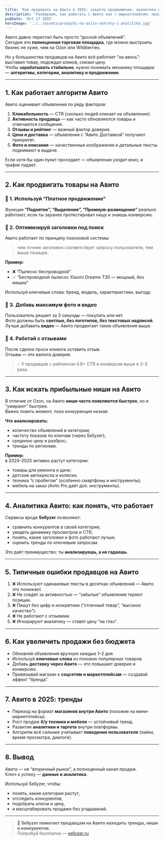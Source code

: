 ```yaml
---
title: 'Как продавать на Авито в 2025: секреты продвижения, аналитика и прибыльные ниши'
description: 'Разбираем, как работать с Авито как с маркетплейсом: продвижение объявлений, аналитика, поиск ниши и увеличение продаж. Практические советы для продавцов.'
pubDate: 'Oct 17 2025'
heroImage: '../../assets/prodazhi-na-avito-sekrety-i-analitika.jpg'
---
```


Авито давно перестал быть просто “доской объявлений”.  
Сегодня это **полноценная торговая площадка**, где можно выстроить бизнес не хуже, чем на Ozon или Wildberries.

Но у большинства продавцов на Авито всё работает “на авось”: выставил товар, подождал кликов, снизил цену.  
Чтобы **зарабатывать стабильно**, нужно понимать механику площадки — **алгоритмы, категории, аналитику и продвижение**.

---

## 1. Как работает алгоритм Авито

Авито оценивает объявления по ряду факторов:

1. **Кликабельность** — CTR (сколько людей кликает на объявление).  
2. **Активность продавца** — как часто обновляются товары и отвечаются сообщения.  
3. **Отзывы и рейтинг** — важный фактор доверия.  
4. **Цена и доставка** — объявления с “Авито Доставкой” получают приоритет.  
5. **Фото и описание** — качественные изображения и детальные тексты поднимают в выдаче.

Если хотя бы один пункт проседает — объявление уходит вниз, и трафик падает.

---

## 2. Как продвигать товары на Авито

### 🔸 1. Используй “Платное продвижение”

Функции **“Поднятие”, “Выделение”, “Премиум-размещение”** реально работают, если ты заранее протестировал нишу и знаешь конверсию.

### 🔸 2. Оптимизируй заголовки под поиск

Авито работает по принципу поисковой системы:  
> чем точнее заголовок соответствует запросу пользователя, тем выше позиция.

**Пример:**
- ❌ “Пылесос беспроводной”  
- ✅ “Беспроводной пылесос Xiaomi Dreame T30 — мощный, без мешка”

Используй ключевые слова: бренд, модель, характеристики, выгоду.

### 🔸 3. Добавь максимум фото и видео

Пользователь решает за 3 секунды — покупать или нет.  
Фото должны быть **светлые, без логотипов, без текстовых надписей**.  
Лучше добавить **видео** — Авито продвигает такие объявления выше.

### 🔸 4. Работай с отзывами

После сделки проси клиента оставить отзыв.  
Отзывы — это валюта доверия.  
> 💡 У продавцов с рейтингом 4.8+ CTR и конверсия выше в 2–3 раза.

---

## 3. Как искать прибыльные ниши на Авито

В отличие от Ozon, на Авито **ниши часто появляются быстрее**, но и “умирают” быстрее.  
Важно ловить момент, пока конкуренция низкая.

**Что анализировать:**
- количество объявлений в категории;  
- частоту показов по ключам (через Sellyzer);  
- среднюю цену и разброс;  
- тренды по регионам.

**Пример:**  
в 2024–2025 активно растут категории:
- товары для ремонта и дачи;  
- детские автокресла и коляски;  
- техника “с пробегом” (особенно смартфоны и инструменты);  
- мебель на заказ (Avito Pro даёт доп. инструменты).

---

## 4. Аналитика Авито: как понять, что работает

Сервисы вроде **Sellyzer** позволяют:
- сравнить конкурентов в своей категории;  
- увидеть динамику просмотров и CTR;  
- понять, какие заголовки и фото работают лучше;  
- оценить тренды по ключевым запросам.

Это даёт преимущество: ты **анализируешь, а не гадаешь**.

---

## 5. Типичные ошибки продавцов на Авито

1. ❌ Используют одинаковые тексты в десятках объявлений — Авито это понижает.  
2. ❌ Не следят за активностью — “забытые” объявления теряют позиции.  
3. ❌ Пишут без цифр и конкретики (“отличный товар”, “высокое качество”).  
4. ❌ Не работают с отзывами.  
5. ❌ Игнорируют аналитику — ставят цену “на глаз”.

---

## 6. Как увеличить продажи без бюджета

- Обновляй объявления вручную каждые 1–2 дня.  
- Используй **ключевые слова** из похожих популярных товаров.  
- Добавь **доставку через Авито** — это повышает доверие и конверсию.  
- Привязывай магазин к **соцсетям и маркетплейсам** — создавай эффект “бренда”.

---

## 7. Авито в 2025: тренды

- Переход на формат **магазинов внутри Авито** (похожие на мини-маркетплейсы).  
- Рост продаж **б/у техники и мебели** — устойчивый тренд.  
- Развитие **аналитики и таргета** внутри платформы.  
- Алгоритм всё сильнее учитывает **поведение пользователя** (лайки, время просмотра, диалоги).

---

## 8. Вывод

Авито — не “вторичный рынок”, а полноценный канал продаж.  
Ключ к успеху — **данные и аналитика**.

Используй Sellyzer, чтобы:
- понять, какие категории растут,
- отследить конкурентов,  
- подобрать ключи и цену,  
- и масштабировать продажи без угадываний.

---

> 🚀 **Sellyzer помогает продавцам на Авито находить тренды, ниши и конкурентов.**  
> Попробуй бесплатно — [sellyzer.ru](https://sellyzer.ru)
